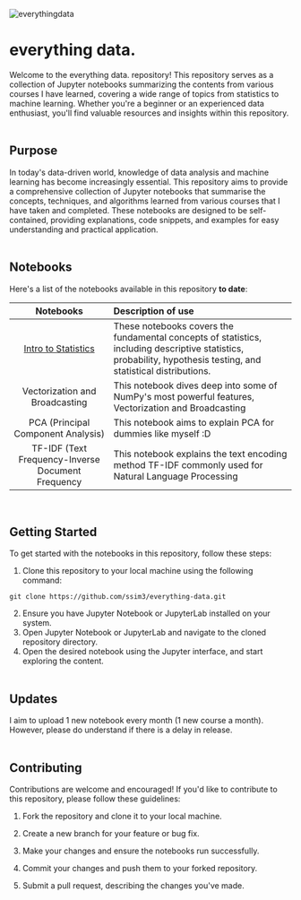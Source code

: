 ![everythingdata](https://github.com/ssim3/everything-data/blob/main/everything%20data.png)

# everything data.
Welcome to the everything data. repository! This repository serves as a collection of Jupyter notebooks summarizing the contents from various courses I have learned, covering a wide range of topics from statistics to machine learning. Whether you're a beginner or an experienced data enthusiast, you'll find valuable resources and insights within this repository.
<br><br>

## Purpose
In today's data-driven world, knowledge of data analysis and machine learning has become increasingly essential. This repository aims to provide a comprehensive collection of Jupyter notebooks that summarise the concepts, techniques, and algorithms learned from various courses that I have taken and completed. These notebooks are designed to be self-contained, providing explanations, code snippets, and examples for easy understanding and practical application.
<br><br>

## Notebooks
Here's a list of the notebooks available in this repository <b>to date</b>:

|                        Notebooks                          | Description of use                                                                                                                                                           |
| :------------------------------------------------------: | :--------------------------------------------------------------------------------------------------------------------------------------------------------------------------- |
|              [Intro to Statistics]([https://nextjs.org](https://github.com/ssim3/everything-data/tree/main/Into%20to%20Statistics))            | These notebooks covers the fundamental concepts of statistics, including descriptive statistics, probability, hypothesis testing, and statistical distributions.               |
|               Vectorization and Broadcasting                                                                                                   | This notebook dives deep into some of NumPy's most powerful features, Vectorization and Broadcasting |
|                PCA (Principal Component Analysis)                                                                                              | This notebook aims to explain PCA for dummies like myself :D |
|                TF-IDF (Text Frequency-Inverse Document Frequency | This notebook explains the text encoding method TF-IDF commonly used for Natural Language Processing |

<br>

## Getting Started
To get started with the notebooks in this repository, follow these steps:

1. Clone this repository to your local machine using the following command:
```
git clone https://github.com/ssim3/everything-data.git
```
2. Ensure you have Jupyter Notebook or JupyterLab installed on your system.
3. Open Jupyter Notebook or JupyterLab and navigate to the cloned repository directory.
4. Open the desired notebook using the Jupyter interface, and start exploring the content.
<br><br>

## Updates
I aim to upload 1 new notebook every month (1 new course a month). However, please do understand if there is a delay in release.
<br><br>

## Contributing
Contributions are welcome and encouraged! If you'd like to contribute to this repository, please follow these guidelines:

1. Fork the repository and clone it to your local machine.

2. Create a new branch for your feature or bug fix.

3. Make your changes and ensure the notebooks run successfully.

4. Commit your changes and push them to your forked repository.

5. Submit a pull request, describing the changes you've made.
